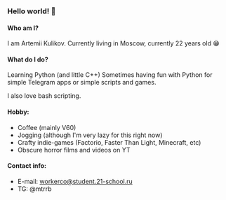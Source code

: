 ### Hello world! 👋

#### Who am I?

I am Artemii Kulikov.
 Currently living in Moscow, currently 22 years old 😁

#### What do I do?

Learning Python (and little C++)
Sometimes having fun with Python for simple Telegram apps or simple scripts and games.

I also love bash scripting.

#### Hobby:

- Coffee (mainly V60)
- Jogging (although I'm very lazy for this right now)
- Crafty indie-games (Factorio, Faster Than Light, Minecraft, etc)
- Obscure horror films and videos on YT

#### Contact info:

- E-mail: workerco@student.21-school.ru
- TG: @mtrrb

<!--
**vlle/vlle** is a ✨ _special_ ✨ repository because its `README.md` (this file) appears on your GitHub profile.

Here are some ideas to get you started:

- 🔭 I’m currently working on ...
- 🌱 I’m currently learning ...
- 👯 I’m looking to collaborate on ...
- 🤔 I’m looking for help with ...
- 💬 Ask me about ...
- 📫 How to reach me: ...
- 😄 Pronouns: ...
- ⚡ Fun fact: ...
-->
